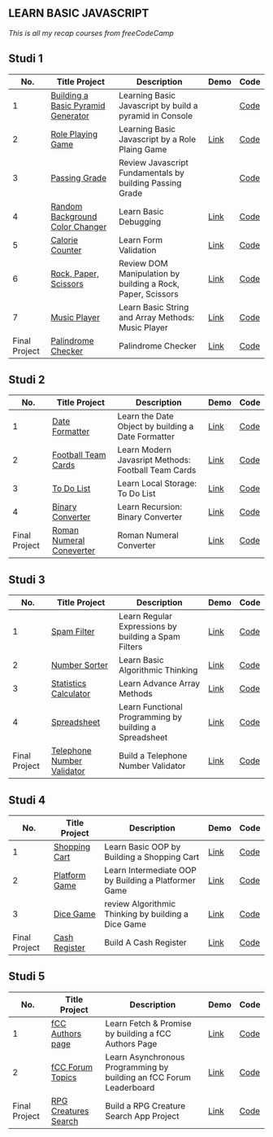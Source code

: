 ## LEARN BASIC JAVASCRIPT 
*This is all my recap courses from freeCodeCamp*

## Studi 1

| No. | Title Project | Description | Demo | Code |
| --- | ------------- | ----------- | ---- | ---- |
| 1 | [Building a Basic Pyramid Generator](https://github.com/msalmanrafadhlih/javascriptLearning/blob/main/pyramid.js) | Learning Basic Javascript by build a pyramid in Console |  | [Code](https://github.com/msalmanrafadhlih/javascriptLearning/blob/main/pyramid.js) |
| 2 | [Role Playing Game](https://github.com/msalmanrafadhlih/javascriptLearning/blob/main/Role%20Playing%20Game/RPG.png) | Learning Basic Javascript by a Role Plaing Game | [Link](https://msalmanrafadhlih.github.io/javascriptLearning/Role%20Playing%20Game/rolePlayingGame.html) | [Code](https://github.com/msalmanrafadhlih/javascriptLearning/tree/main/Role%20Playing%20Game) |
| 3 | [Passing Grade](https://github.com/msalmanrafadhlih/javascriptLearning/blob/main/Passing%20Grade/passingGrade.js) | Review Javascript Fundamentals by building Passing Grade |  | [Code](https://github.com/msalmanrafadhlih/javascriptLearning/blob/main/passingGrade.js) |
| 4 | [Random Background Color Changer](https://github.com/msalmanrafadhlih/javascriptLearning/blob/main/Random%20Color%20Changer/gallery.gif) | Learn Basic Debugging | [Link](https://msalmanrafadhlih.github.io/javascriptLearning/Random%20Color%20Changer/bgChanger.html) | [Code](https://github.com/msalmanrafadhlih/javascriptLearning/tree/main/Random%20Color%20Changer) | 
| 5 | [Calorie Counter](https://github.com/msalmanrafadhlih/javascriptLearning/blob/main/Calorie%20Counter/calorieCounter.gif) | Learn Form Validation | [Link](https://msalmanrafadhlih.github.io/javascriptLearning/Calorie%20Counter/calorieCounter.html) | [Code](https://github.com/msalmanrafadhlih/javascriptLearning/tree/main/Calorie%20Counter) |
| 6 | [Rock, Paper, Scissors](https://github.com/msalmanrafadhlih/javascriptLearning/blob/main/Rock%20Paper%20Scissors/RPSgame.png) | Review DOM Manipulation by building a Rock, Paper, Scissors | [Link](https://msalmanrafadhlih.github.io/javascriptLearning/Rock%20Paper%20Scissors/RPSgame.html) | [Code](https://github.com/msalmanrafadhlih/javascriptLearning/tree/main/Rock%20Paper%20Scissors) |
| 7 | [Music Player](https://github.com/msalmanrafadhlih/javascriptLearning/blob/main/Music%20Player/musicPlayer.png) | Learn Basic String and Array Methods: Music Player | [Link](https://msalmanrafadhlih.github.io/javascriptLearning/Music%20Player/musicPlayer.html) | [Code](https://github.com/msalmanrafadhlih/javascriptLearning/tree/main/Music%20Player) |
| Final Project | [Palindrome Checker](https://github.com/msalmanrafadhlih/javascriptLearning/blob/main/Palindrome%20Checker/Palindrome.png) | Palindrome Checker | [Link](https://msalmanrafadhlih.github.io/javascriptLearning/Palindrome%20Checker/palindrome.html) | [Code](https://github.com/msalmanrafadhlih/javascriptLearning/tree/main/Palindrome%20Checker) |

## Studi 2

| No. | Title Project | Description | Demo | Code |
| --- | ------------- | ----------- | ---- | ---- |
| 1 | [Date Formatter](https://github.com/msalmanrafadhlih/javascriptLearning/blob/main/Date%20Formatter/dateFormatter.png) | Learn the Date Object by building a Date Formatter | [Link](https://msalmanrafadhlih.github.io/javascriptLearning/Date%20Formatter/dateFormatter.html) | [Code](https://github.com/msalmanrafadhlih/javascriptLearning/tree/main/Date%20Formatter) |
| 2 | [Football Team Cards](https://github.com/msalmanrafadhlih/javascriptLearning/blob/main/Football%20Team%20Cards/footballTeamCards.png) | Learn Modern Javasript Methods: Football Team Cards | [Link](https://msalmanrafadhlih.github.io/javascriptLearning/Football%20Team%20Cards/footballCards.html) | [Code](https://github.com/msalmanrafadhlih/javascriptLearning/tree/main/Football%20Team%20Cards) |
| 3 | [To Do List](https://github.com/msalmanrafadhlih/javascriptLearning/blob/main/To%20Do%20List/toDoList.png) | Learn Local Storage: To Do List | [Link](https://msalmanrafadhlih.github.io/javascriptLearning/To%20Do%20List/toDoList.html) | [Code](https://github.com/msalmanrafadhlih/javascriptLearning/tree/main/To%20Do%20List) |
| 4 | [Binary Converter](https://github.com/msalmanrafadhlih/javascriptLearning/blob/main/Binary%20Converter/BinaryConverter.gif) | Learn Recursion: Binary Converter | [Link](https://msalmanrafadhlih.github.io/javascriptLearning/Binary%20Converter/binaryConverter.html) | [Code](https://github.com/msalmanrafadhlih/javascriptLearning/tree/main/Binary%20Converter) |
| Final Project | [Roman Numeral Coneverter](https://github.com/msalmanrafadhlih/javascriptLearning/blob/main/Roman%20Numerals%20Converter/RomanNumerals.png) | Roman Numeral Converter | [Link](https://msalmanrafadhlih.github.io/javascriptLearning/Roman%20Numerals%20Converter/romanNumerals.html) | [Code](https://github.com/msalmanrafadhlih/javascriptLearning/tree/main/Roman%20Numerals%20Converter) |

## Studi 3

| No. | Title Project | Description | Demo | Code |
| --- | ------------- | ----------- | ---- | ---- |
| 1 | [Spam Filter](https://github.com/msalmanrafadhlih/javascriptLearning/blob/main/Spam%20Filter/spamFilter.png) | Learn Regular Expressions by building a Spam Filters | [Link](https://msalmanrafadhlih.github.io/javascriptLearning/Spam%20Filter/spamFilter.html) | [Code](https://github.com/msalmanrafadhlih/javascriptLearning/tree/main/Spam%20Filter) |
| 2 | [Number Sorter](https://github.com/msalmanrafadhlih/javascriptLearning/blob/main/Number%20Sorting/numberSorting.png) | Learn Basic Algorithmic Thinking | [Link](https://msalmanrafadhlih.github.io/javascriptLearning/Number%20Sorting/numberSorting.html) | [Code](https://github.com/msalmanrafadhlih/javascriptLearning/tree/main/Number%20Sorting) |
| 3 | [Statistics Calculator](https://github.com/msalmanrafadhlih/javascriptLearning/blob/main/Statistic%20Calculator/statisticCalculator.png) | Learn Advance Array Methods | [Link](https://msalmanrafadhlih.github.io/javascriptLearning/Statistic%20Calculator/statisticCalculator.html) | [Code](https://github.com/msalmanrafadhlih/javascriptLearning/tree/main/Statistic%20Calculator) |
| 4 | [Spreadsheet](https://github.com/msalmanrafadhlih/javascriptLearning/blob/main/Spreadsheet/spreadsheet.png) | Learn Functional Programming by building a Spreadsheet | [Link](https://msalmanrafadhlih.github.io/javascriptLearning/Spreadsheet/spreadsheet.html) | [Code](https://github.com/msalmanrafadhlih/javascriptLearning/tree/main/Spreadsheet) |
| Final Project | [Telephone Number Validator](https://github.com/msalmanrafadhlih/javascriptLearning/blob/main/Telephone%20Number%20Validator/NumberValidator.png) | Build a Telephone Number Validator | [Link](https://msalmanrafadhlih.github.io/javascriptLearning/Telephone%20Number%20Validator/numberValidator.html) | [Code](https://github.com/msalmanrafadhlih/javascriptLearning/tree/main/Telephone%20Number%20Validator) |

## Studi 4

| No. | Title Project | Description | Demo | Code |
| --- | ------------- | ----------- | ---- | ---- |
| 1 | [Shopping Cart](https://github.com/msalmanrafadhlih/javascriptLearning/blob/main/Shopping%20Cart/shoppingCart.png) | Learn Basic OOP by Building a Shopping Cart | [Link](https://msalmanrafadhlih.github.io/javascriptLearning/Shopping%20Cart/shoppingCart.html) | [Code](https://github.com/msalmanrafadhlih/javascriptLearning/tree/main/Shopping%20Cart) |
| 2 | [Platform Game](https://github.com/msalmanrafadhlih/javascriptLearning/blob/main/Platform%20Game/platformGame.png) | Learn Intermediate OOP by Building a Platformer Game | [Link](https://msalmanrafadhlih.github.io/javascriptLearning/Platform%20Game/platformGame.html) | [Code](https://github.com/msalmanrafadhlih/javascriptLearning/tree/main/Platform%20Game) |
| 3 | [Dice Game](https://github.com/msalmanrafadhlih/javascriptLearning/blob/main/Dice%20Game/diceGame.png) | review Algorithmic Thinking by building a Dice Game | [Link](https://msalmanrafadhlih.github.io/javascriptLearning/Dice%20Game/diceGame.html) | [Code](https://github.com/msalmanrafadhlih/javascriptLearning/tree/main/Dice%20Game) |
| Final Project | [Cash Register](https://github.com/msalmanrafadhlih/javascriptLearning/blob/main/Cash%20Register/cashRegister.png) | Build A Cash Register | [Link](https://msalmanrafadhlih.github.io/javascriptLearning/Cash%20Register/cashRegister.html) | [Code](https://github.com/msalmanrafadhlih/javascriptLearning/tree/main/Cash%20Register) |


## Studi 5

| No. | Title Project | Description | Demo | Code |
| --- | ------------- | ----------- | ---- | ---- |
| 1 | [fCC Authors page](https://github.com/msalmanrafadhlih/javascriptLearning/blob/main/Authors%20Page/authorsPage.png) | Learn Fetch & Promise by building a fCC Authors Page | [Link](https://msalmanrafadhlih.github.io/javascriptLearning/Authors%20Page/authorsPages.html) | [Code](https://github.com/msalmanrafadhlih/javascriptLearning/tree/main/Authors%20Page) |
| 2 | [fCC Forum Topics](https://github.com/msalmanrafadhlih/javascriptLearning/blob/main/Forum%20Topics/forumTopics.png) | Learn Asynchronous Programming by building an fCC Forum Leaderboard | [Link](https://msalmanrafadhlih.github.io/javascriptLearning/Forum%20Topics/forumTopics.html) | [Code](https://github.com/msalmanrafadhlih/javascriptLearning/tree/main/Forum%20Topics) |
| Final Project | [RPG Creatures Search](https://github.com/msalmanrafadhlih/javascriptLearning/blob/main/RPG%20Creatures%20Search%20App/creatureSearch.png) | Build a RPG Creature Search App Project | [Link](https://msalmanrafadhlih.github.io/javascriptLearning/RPG%20Creatures%20Search%20App/creatureSearch.html) | [Code](https://github.com/msalmanrafadhlih/javascriptLearning/tree/main/RPG%20Creatures%20Search%20App) |

